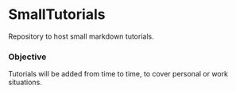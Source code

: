 # SmallTutorials
Repository to host small markdown tutorials.

### Objective
Tutorials will be added from time to time, to 
cover personal or work situations.
